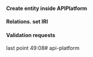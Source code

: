 #### Create entity inside APIPlatform

#### Relations. set IRI

#### Validation requests


last point 49:08# api-platform

